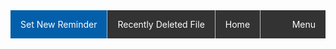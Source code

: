 <body>
</body>
<ul>
    <li><a class="active" href="#SetReminder">Set New Reminder</a></li>
    <li><a href="#recentlyDeletedFile">Recently Deleted File</a></li>
    <li><a href="#home">Home</a></li>
    <li style="float:right"><a href="#menu">Menu</a></li>
</ul>

<style>
    body {
        background-image: url("https://clickup.com/blog/wp-content/uploads/2021/12/goals.png");
    }
    
    ul {
        list-style-type: none;
        margin: 0;
        padding: 0;
        overflow: hidden;
        background-color: #333;
    }
    
    li {
        float: left;
        border-right: 1px solid #bbb;
    }
    
    li:last-child {
        border-right: none;
    }
    
    li a {
        display: block;
        color: white;
        text-align: center;
        padding: 14px 16px;
        text-decoration: none;
    }
    
    li a:hover:not(.active) {
        background-color: #111;
    }
    
    .active {
        background-color: #045faa;
    }
</style>

